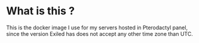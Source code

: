 # What is this ?
This is the docker image I use for my servers hosted in Pterodactyl panel, since the version Exiled has does not accept any other time zone than UTC.
